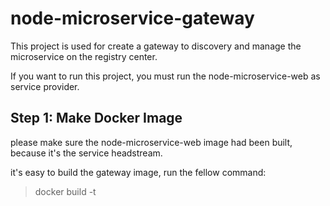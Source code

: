 # node-microservice-gateway

This project is used for create a gateway to discovery and manage the microservice on the registry center.

If you want to run this project, you must run the node-microservice-web as service provider.

## Step 1: Make Docker Image

please make sure the node-microservice-web image had been built, because it's the service headstream. 

it's easy to build the gateway image, run the fellow command:
>docker build -t 


